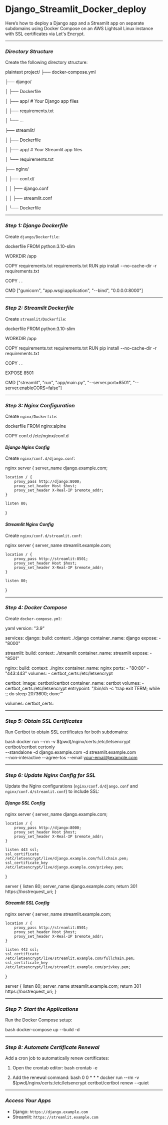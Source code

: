 # Django_Streamlit_Docker_deploy

Here’s how to deploy a Django app and a Streamlit app on separate subdomains using Docker Compose on an AWS Lightsail Linux instance with SSL certificates via Let's Encrypt.

---

### *Directory Structure*
Create the following directory structure:

plaintext
project/
├── docker-compose.yml

├── django/

│   ├── Dockerfile

│   ├── app/  # Your Django app files

│   ├── requirements.txt

│   └── ...

├── streamlit/

│   ├── Dockerfile

│   ├── app/  # Your Streamlit app files

│   └── requirements.txt

├── nginx/

│   ├── conf.d/

│   │   ├── django.conf

│   │   ├── streamlit.conf

│   └── Dockerfile


---

### *Step 1: Django Dockerfile*
Create `django/Dockerfile`:

dockerfile
FROM python:3.10-slim

WORKDIR /app

COPY requirements.txt requirements.txt
RUN pip install --no-cache-dir -r requirements.txt

COPY . .

CMD ["gunicorn", "app.wsgi:application", "--bind", "0.0.0.0:8000"]


---

### *Step 2: Streamlit Dockerfile*
Create `streamlit/Dockerfile`:

dockerfile
FROM python:3.10-slim

WORKDIR /app

COPY requirements.txt requirements.txt
RUN pip install --no-cache-dir -r requirements.txt

COPY . .

EXPOSE 8501

CMD ["streamlit", "run", "app/main.py", "--server.port=8501", "--server.enableCORS=false"]


---

### *Step 3: Nginx Configuration*
Create `nginx/Dockerfile`:

dockerfile
FROM nginx:alpine

COPY conf.d /etc/nginx/conf.d


#### *Django Nginx Config*
Create `nginx/conf.d/django.conf`:

nginx
server {
    server_name django.example.com;

    location / {
        proxy_pass http://django:8000;
        proxy_set_header Host $host;
        proxy_set_header X-Real-IP $remote_addr;
    }

    listen 80;
}


#### *Streamlit Nginx Config*
Create `nginx/conf.d/streamlit.conf`:

nginx
server {
    server_name streamlit.example.com;

    location / {
        proxy_pass http://streamlit:8501;
        proxy_set_header Host $host;
        proxy_set_header X-Real-IP $remote_addr;
    }

    listen 80;
}


---

### *Step 4: Docker Compose*
Create `docker-compose.yml`:

yaml
version: "3.9"

services:
  django:
    build:
      context: ./django
    container_name: django
    expose:
      - "8000"

  streamlit:
    build:
      context: ./streamlit
    container_name: streamlit
    expose:
      - "8501"

  nginx:
    build:
      context: ./nginx
    container_name: nginx
    ports:
      - "80:80"
      - "443:443"
    volumes:
      - certbot_certs:/etc/letsencrypt

  certbot:
    image: certbot/certbot
    container_name: certbot
    volumes:
      - certbot_certs:/etc/letsencrypt
    entrypoint: "/bin/sh -c 'trap exit TERM; while :; do sleep 2073600; done'"

volumes:
  certbot_certs:


---

### *Step 5: Obtain SSL Certificates*
Run Certbot to obtain SSL certificates for both subdomains:

bash
docker run --rm -v $(pwd)/nginx/certs:/etc/letsencrypt certbot/certbot certonly \
    --standalone -d django.example.com -d streamlit.example.com \
    --non-interactive --agree-tos --email your-email@example.com


---

### *Step 6: Update Nginx Config for SSL*
Update the Nginx configurations (`nginx/conf.d/django.conf` and `nginx/conf.d/streamlit.conf`) to include SSL:

#### *Django SSL Config*
nginx
server {
    server_name django.example.com;

    location / {
        proxy_pass http://django:8000;
        proxy_set_header Host $host;
        proxy_set_header X-Real-IP $remote_addr;
    }

    listen 443 ssl;
    ssl_certificate /etc/letsencrypt/live/django.example.com/fullchain.pem;
    ssl_certificate_key /etc/letsencrypt/live/django.example.com/privkey.pem;
}

server {
    listen 80;
    server_name django.example.com;
    return 301 https://$host$request_uri;
}


#### *Streamlit SSL Config*
nginx
server {
    server_name streamlit.example.com;

    location / {
        proxy_pass http://streamlit:8501;
        proxy_set_header Host $host;
        proxy_set_header X-Real-IP $remote_addr;
    }

    listen 443 ssl;
    ssl_certificate /etc/letsencrypt/live/streamlit.example.com/fullchain.pem;
    ssl_certificate_key /etc/letsencrypt/live/streamlit.example.com/privkey.pem;
}

server {
    listen 80;
    server_name streamlit.example.com;
    return 301 https://$host$request_uri;
}


---

### *Step 7: Start the Applications*
Run the Docker Compose setup:

bash
docker-compose up --build -d


---

### *Step 8: Automate Certificate Renewal*
Add a cron job to automatically renew certificates:

1. Open the crontab editor:
   bash
   crontab -e
   

2. Add the renewal command:
   bash
   0 0 * * * docker run --rm -v $(pwd)/nginx/certs:/etc/letsencrypt certbot/certbot renew --quiet
   

---

### *Access Your Apps*
- Django: `https://django.example.com`
- Streamlit: `https://streamlit.example.com`
